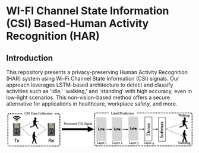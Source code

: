 # WI-FI Channel State Information (CSI) Based-Human Activity Recognition (HAR)

## Introduction
This repository presents a privacy-preserving Human Activity Recognition (HAR) system using Wi-Fi Channel State Information (CSI) signals. Our approach leverages LSTM-based architecture to detect and classify activities such as 'idle,' 'walking,' and 'standing' with high accuracy, even in low-light scenarios. This non-vision-based method offers a secure alternative for applications in healthcare, workplace safety, and more.

![system architecture](https://github.com/Jatinkalal/WI-FI-CSI-Based-HAR/blob/main/Images/Architecutrure_workflow_keynote.002.png)
